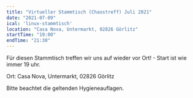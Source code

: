 ```yaml
---
title: "Virtueller Stammtisch (Chaostreff) Juli 2021"
date: "2021-07-09"
ical: 'linux-stammtisch'
location: "Casa Nova, Untermarkt, 02826 Görlitz"
startTime: "19:00"
endTime: "21:30"
---
```


Für diesen Stammtisch treffen wir uns auf wieder vor Ort! - Start ist wie immer 19 uhr. 

Ort: Casa Nova, Untermarkt, 02826 Görlitz

Bitte beachtet die geltenden Hygieneauflagen.
